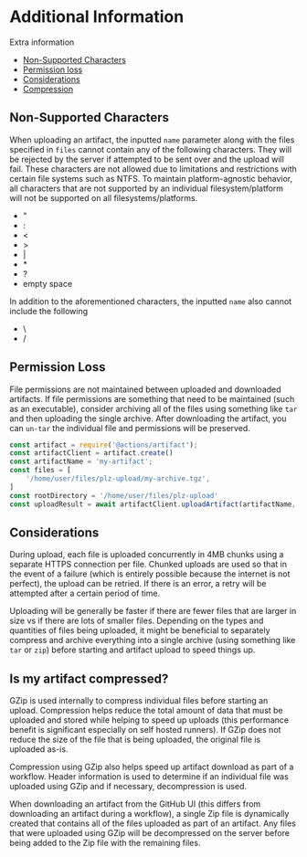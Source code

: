 # Additional Information

Extra information 
- [Non-Supported Characters](#Non-Supported-Characters)
- [Permission loss](#Permission-Loss)
- [Considerations](#Considerations)
- [Compression](#Is-my-artifact-compressed)

## Non-Supported Characters

When uploading an artifact, the inputted `name` parameter along with the files specified in `files` cannot contain any of the following characters. They will be rejected by the server if attempted to be sent over and the upload will fail. These characters are not allowed due to limitations and restrictions with certain file systems such as NTFS. To maintain platform-agnostic behavior, all characters that are not supported by an individual filesystem/platform will not be supported on all filesystems/platforms.

- "
- :
- <
- \>
- |
- \*
- ?
- empty space

In addition to the aforementioned characters, the inputted `name` also cannot include the following
- \
- /


## Permission Loss

File permissions are not maintained between uploaded and downloaded artifacts. If file permissions are something that need to be maintained (such as an executable), consider archiving all of the files using something like `tar` and then uploading the single archive. After downloading the artifact, you can `un-tar` the individual file and permissions will be preserved.

```js
const artifact = require('@actions/artifact');
const artifactClient = artifact.create()
const artifactName = 'my-artifact';
const files = [
    '/home/user/files/plz-upload/my-archive.tgz',
]
const rootDirectory = '/home/user/files/plz-upload'
const uploadResult = await artifactClient.uploadArtifact(artifactName, files, rootDirectory)
```

## Considerations

During upload, each file is uploaded concurrently in 4MB chunks using a separate HTTPS connection per file. Chunked uploads are used so that in the event of a failure (which is entirely possible because the internet is not perfect), the upload can be retried. If there is an error, a retry will be attempted after a certain period of time.

Uploading will be generally be faster if there are fewer files that are larger in size vs if there are lots of smaller files. Depending on the types and quantities of files being uploaded, it might be beneficial to separately compress and archive everything into a single archive (using something like `tar` or `zip`) before starting and artifact upload to speed things up.

## Is my artifact compressed?

GZip is used internally to compress individual files before starting an upload. Compression helps reduce the total amount of data that must be uploaded and stored while helping to speed up uploads (this performance benefit is significant especially on self hosted runners). If GZip does not reduce the size of the file that is being uploaded, the original file is uploaded as-is.

Compression using GZip also helps speed up artifact download as part of a workflow. Header information is used to determine if an individual file was uploaded using GZip and if necessary, decompression is used. 

When downloading an artifact from the GitHub UI (this differs from downloading an artifact during a workflow), a single Zip file is dynamically created that contains all of the files uploaded as part of an artifact. Any files that were uploaded using GZip will be decompressed on the server before being added to the Zip file with the remaining files.
